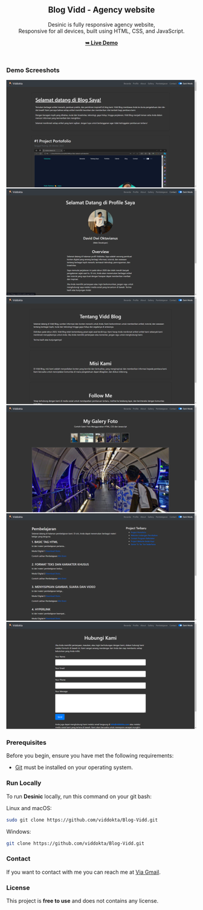 <div align="center">

  <h2 align="center">Blog Vidd - Agency website</h2>

  Desinic is fully responsive agency website, <br />Responsive for all devices, built using HTML, CSS, and JavaScript.

  <a href="https://blogg-viddokta.netlify.app/"><strong>➥ Live Demo</strong></a>

</div>

<br />

### Demo Screeshots

![Desinic Desktop Demo](./readme-images/ss1.png "Desktop Demo")
![Desinic Desktop Demo](./readme-images/ss2.png "Desktop Demo")
![Desinic Desktop Demo](./readme-images/ss3.png "Desktop Demo")
![Desinic Desktop Demo](./readme-images/ss4.png "Desktop Demo")
![Desinic Desktop Demo](./readme-images/ss5.png "Desktop Demo")
![Desinic Desktop Demo](./readme-images/ss6.png "Desktop Demo")

### Prerequisites

Before you begin, ensure you have met the following requirements:

* [Git](https://git-scm.com/downloads "Download Git") must be installed on your operating system.

### Run Locally

To run **Desinic** locally, run this command on your git bash:

Linux and macOS:

```bash
sudo git clone https://github.com/viddokta/Blog-Vidd.git
```

Windows:

```bash
git clone https://github.com/viddokta/Blog-Vidd.git
```

### Contact

If you want to contact with me you can reach me at [Via Gmail](mailto:davidokta56@gmail.com?).

### License

This project is **free to use** and does not contains any license.
